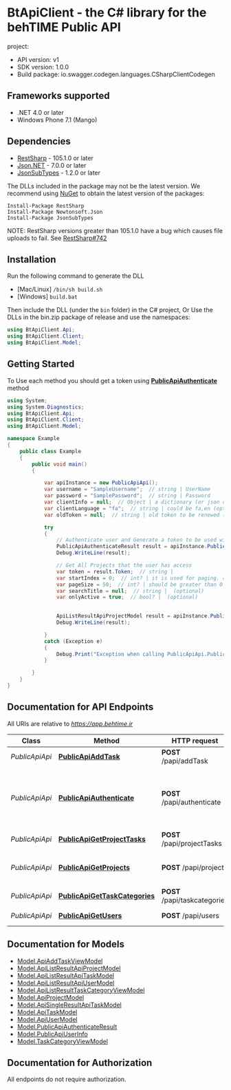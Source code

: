 # BtApiClient - the C# library for the behTIME Public API

project:

- API version: v1
- SDK version: 1.0.0
- Build package: io.swagger.codegen.languages.CSharpClientCodegen

<a name="frameworks-supported"></a>
## Frameworks supported
- .NET 4.0 or later
- Windows Phone 7.1 (Mango)

<a name="dependencies"></a>
## Dependencies
- [RestSharp](https://www.nuget.org/packages/RestSharp) - 105.1.0 or later
- [Json.NET](https://www.nuget.org/packages/Newtonsoft.Json/) - 7.0.0 or later
- [JsonSubTypes](https://www.nuget.org/packages/JsonSubTypes/) - 1.2.0 or later

The DLLs included in the package may not be the latest version. We recommend using [NuGet](https://docs.nuget.org/consume/installing-nuget) to obtain the latest version of the packages:
```
Install-Package RestSharp
Install-Package Newtonsoft.Json
Install-Package JsonSubTypes
```

NOTE: RestSharp versions greater than 105.1.0 have a bug which causes file uploads to fail. See [RestSharp#742](https://github.com/restsharp/RestSharp/issues/742)

<a name="installation"></a>
## Installation
Run the following command to generate the DLL
- [Mac/Linux] `/bin/sh build.sh`
- [Windows] `build.bat`

Then include the DLL (under the `bin` folder) in the C# project, 
Or Use the DLLs in the bin.zip package of release 
and use the namespaces:
```csharp
using BtApiClient.Api;
using BtApiClient.Client;
using BtApiClient.Model;
```
<a name="getting-started"></a>
## Getting Started
To Use each method you should get a token using [**PublicApiAuthenticate**](docs/PublicApiApi.md#publicapiauthenticate) method


```csharp
using System;
using System.Diagnostics;
using BtApiClient.Api;
using BtApiClient.Client;
using BtApiClient.Model;

namespace Example
{
    public class Example
    {
        public void main()
        {

            var apiInstance = new PublicApiApi();
            var username = "SampleUsername";  // string | UserName
            var password = "SamplePassword";  // string | Password
            var clientInfo = null;  // Object | a dictionary (or json object) like information of client. could be {}
            var clientLanguage = "fa";  // string | could be fa,en (optional) 
            var oldToken = null;  // string | old token to be renewed (optional) 

            try
            {
                // Authenticate user and Generate a token to be used with other api calls
                PublicApiAuthenticateResult result = apiInstance.PublicApiAuthenticate(username, password, clientInfo, clientLanguage, oldToken);
                Debug.WriteLine(result);

                // Get All Projects that the user has access
                var token = result.Token;  // string | 
                var startIndex = 0;  // int? | it is used for paging. could be 0 to start from first
                var pageSize = 50;  // int? | should be greater than 0
                var searchTitle = null;  // string |  (optional) 
                var onlyActive = true;  // bool? |  (optional) 

                
                ApiListResultApiProjectModel result = apiInstance.PublicApiGetProjects(token, startIndex, pageSize, searchTitle, onlyActive);
                Debug.WriteLine(result);

            }
            catch (Exception e)
            {
                Debug.Print("Exception when calling PublicApiApi.PublicApiAuthenticate: " + e.Message );
            }

        }
    }
}
```

<a name="documentation-for-api-endpoints"></a>
## Documentation for API Endpoints

All URIs are relative to *https://app.behtime.ir*

Class | Method | HTTP request | Description
------------ | ------------- | ------------- | -------------
*PublicApiApi* | [**PublicApiAddTask**](docs/PublicApiApi.md#publicapiaddtask) | **POST** /papi/addTask | Add a task
*PublicApiApi* | [**PublicApiAuthenticate**](docs/PublicApiApi.md#publicapiauthenticate) | **POST** /papi/authenticate | Authenticate user and Generate a token to be used with other api calls
*PublicApiApi* | [**PublicApiGetProjectTasks**](docs/PublicApiApi.md#publicapigetprojecttasks) | **POST** /papi/projectTasks | Get Project Tasks
*PublicApiApi* | [**PublicApiGetProjects**](docs/PublicApiApi.md#publicapigetprojects) | **POST** /papi/projects | Get All Projects that the user has access
*PublicApiApi* | [**PublicApiGetTaskCategories**](docs/PublicApiApi.md#publicapigettaskcategories) | **POST** /papi/taskcategories | Get Task Categories
*PublicApiApi* | [**PublicApiGetUsers**](docs/PublicApiApi.md#publicapigetusers) | **POST** /papi/users | Get All Users


<a name="documentation-for-models"></a>
## Documentation for Models

 - [Model.ApiAddTaskViewModel](docs/ApiAddTaskViewModel.md)
 - [Model.ApiListResultApiProjectModel](docs/ApiListResultApiProjectModel.md)
 - [Model.ApiListResultApiTaskModel](docs/ApiListResultApiTaskModel.md)
 - [Model.ApiListResultApiUserModel](docs/ApiListResultApiUserModel.md)
 - [Model.ApiListResultTaskCategoryViewModel](docs/ApiListResultTaskCategoryViewModel.md)
 - [Model.ApiProjectModel](docs/ApiProjectModel.md)
 - [Model.ApiSingleResultApiTaskModel](docs/ApiSingleResultApiTaskModel.md)
 - [Model.ApiTaskModel](docs/ApiTaskModel.md)
 - [Model.ApiUserModel](docs/ApiUserModel.md)
 - [Model.PublicApiAuthenticateResult](docs/PublicApiAuthenticateResult.md)
 - [Model.PublicApiUserInfo](docs/PublicApiUserInfo.md)
 - [Model.TaskCategoryViewModel](docs/TaskCategoryViewModel.md)


<a name="documentation-for-authorization"></a>
## Documentation for Authorization

All endpoints do not require authorization.
